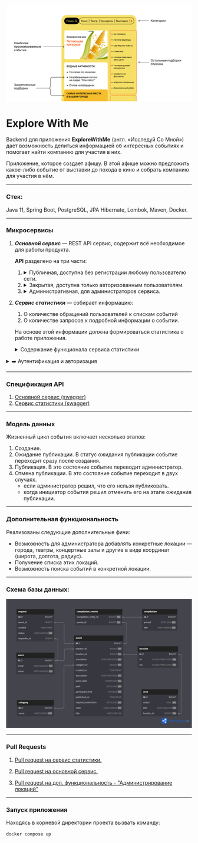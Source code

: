 ![main front - reference](img/front%20page.png)

# **Explore With Me**

Backend для приложения **ExploreWithMe** (англ. «Исследуй Со Мной») дает возможность делиться информацией об интересных событиях и помогает найти компанию для участия в них.

Приложение, которое создает афишу. В этой афише можно предложить какое-либо событие от выставки до похода в кино и собрать компанию для участия в нём.

---

### Стек:
Java 11, Spring Boot, PostgreSQL, JPA Hibernate, Lombok, Maven, Docker.

---

### Микросервисы
1) _**Основной сервис**_ — REST API сервис, содержит всё необходимое для работы продукта.

    **API** разделено на три части:
    1) <details><summary> Публичная, доступна без регистрации любому пользователю сети.</summary>
        
        Публичный API предоставляет возможности поиска и фильтрации событий. Учтены следующие моменты:
      
        - сортировка списка событий организована по количеству просмотров, которое будет запрашиваться в сервисе статистики, либо по датам событий;
        - при просмотре списка событий возвращается только краткая информация о мероприятиях;
        - просмотр подробной информации о конкретном событии настроен отдельно (через отдельный эндпоинт);
        - каждое событие относится к какой-то из закреплённых в приложении категорий;
        - настроена возможность получения всех имеющихся категорий и подборок событий (такие подборки будут составлять администраторы ресурса);
        - каждый публичный запрос для получения списка событий или полной информации о мероприятии фиксируется сервисом статистики.
         </details>

    2) <details><summary>Закрытая, доступна только авторизованным пользователям.</summary>
      
        Закрытая часть API реализует возможности зарегистрированных пользователей продукта. Вот что учтено:
      
        - авторизованные пользователи имеют возможность добавлять в приложение новые мероприятия, редактировать их и просматривать после добавления;
        - настроена подача заявок на участие в интересующих мероприятиях;
        - создатель мероприятия имеет возможность подтверждать заявки, которые отправили другие пользователи сервиса.
        </details>

    3) <details><summary>Административная, для администраторов сервиса.</summary>
      
        Административная часть API предоставляет возможности настройки и поддержки работы сервиса. Обратите внимание на эти пункты:
      
        - настроено добавление, изменение и удаление категорий для событий;
        - есть возможность добавлять, удалять и закреплять на главной странице подборки мероприятий;
        - налажена модерация событий, размещённых пользователями, — публикация или отклонение;
        - также настроено управление пользователями — добавление, активация, просмотр и удаление.
        </details>

  
2. _**Сервис статистики**_ — собирает информацию:
    1) О количестве обращений пользователей к спискам событий 
    2) О количестве запросов к подробной информации о событии. 
   
    На основе этой информации должна формироваться статистика о работе приложения.
    <details><summary>Содержание функционала сервиса статистики</summary>

    - запись информации о том, что был обработан запрос к эндпоинту API;
    - предоставление статистики за выбранные даты по выбранному эндпоинту.

    Чтобы можно было использовать сервис статистики, разработан HTTP-клиент. Он будет отправлять запросы и обрабатывать ответы.

    <img title="Architecture" alt="Architecture" height="500" width="750" src="img/architecture.png"/>
  </details>

<details><summary> ➡️ Аутентификация и авторизация</summary>
Оба сервиса ExploreWithMe работают внутри VPN. 
С внешним миром сервисы связывает сетевой шлюз. 
Он контактирует с системой аутентификации и авторизации, а затем перенаправляет запрос в сервисы. 
То есть, если шлюз пропустил запрос к закрытой или административной части API, значит, этот запрос успешно прошел аутентификацию и авторизацию.
</details>

---

### Спецификация API
1. [Основной сервис (swagger)](https://petstore.swagger.io/?url=https://raw.githubusercontent.com/elgordogato/explore-with-me/main/ewm-main-service-spec.json)
2. [Сервис статистики (swagger)](https://petstore.swagger.io/?url=https://raw.githubusercontent.com/elgordogato/explore-with-me/main/ewm-stats-service-spec.json)

---

### Модель данных

Жизненный цикл события включает несколько этапов:
1) Создание.
2) Ожидание публикации. В статус ожидания публикации событие переходит сразу после создания.
3) Публикация. В это состояние событие переводит администратор.
4) Отмена публикации. В это состояние событие переходит в двух случаях. 
   - если администратор решил, что его нельзя публиковать. 
   - когда инициатор события решил отменить его на этапе ожидания публикации.

---

### Дополнительная функциональность
Реализованы следующие дополнительные фичи:
- Возможность для администратора добавлять конкретные локации — города, театры, концертные залы и другие в виде координат (широта, долгота, радиус). 
- Получение списка этих локаций. 
- Возможность поиска событий в конкретной локации.

---

### Схема базы данных:
<a href="https://dbdiagram.io/d/654275b07d8bbd64654a0018"><img src="img/er_diagram.png"></a>

--- 

### Pull Requests

1) [Pull request на сервис статистики.](https://github.com/elGordoGato/explore-with-me/pull/1)

2) [Pull request на основной сервис.](https://github.com/elGordoGato/explore-with-me/pull/2)

3) [Pull request на доп. функциональность - "Администрирование локаций"](https://github.com/elGordoGato/explore-with-me/pull/3)

---

### Запуск приложения
Находясь в корневой директории проекта вызвать команду:

    docker compose up